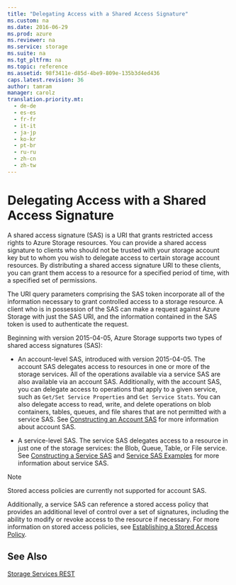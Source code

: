 ```yaml
---
title: "Delegating Access with a Shared Access Signature"
ms.custom: na
ms.date: 2016-06-29
ms.prod: azure
ms.reviewer: na
ms.service: storage
ms.suite: na
ms.tgt_pltfrm: na
ms.topic: reference
ms.assetid: 98f3411e-d85d-4be9-809e-135b3d4ed436
caps.latest.revision: 36
author: tamram
manager: carolz
translation.priority.mt: 
  - de-de
  - es-es
  - fr-fr
  - it-it
  - ja-jp
  - ko-kr
  - pt-br
  - ru-ru
  - zh-cn
  - zh-tw
---
```

# Delegating Access with a Shared Access Signature
A shared access signature (SAS) is a URI that grants restricted access rights to Azure Storage resources. You can provide a shared access signature to clients who should not be trusted with your storage account key but to whom you wish to delegate access to certain storage account resources. By distributing a shared access signature URI to these clients, you can grant them access to a resource for a specified period of time, with a specified set of permissions.  
  
 The URI query parameters comprising the SAS token incorporate all of the information necessary to grant controlled access to a storage resource. A client who is in possession of the SAS can make a request against Azure Storage with just the SAS URI, and the information contained in the SAS token is used to authenticate the request.  
  
 Beginning with version 2015-04-05, Azure Storage supports two types of shared access signatures (SAS):  
  
-   An account-level SAS, introduced with version 2015-04-05. The account SAS delegates access to resources in one or more of the storage services. All of the operations available via a service SAS are also available via an account SAS. Additionally, with the account SAS, you can delegate access to operations that apply to a given service, such as `Get/Set Service Properties` and `Get Service Stats`. You can also delegate access to read, write, and delete operations on blob containers, tables, queues, and file shares that are not permitted with a service SAS. See [Constructing an Account SAS](../StorageServicesREST/Constructing-an-Account-SAS.md) for more information about account SAS.  
  
-   A service-level SAS. The service SAS delegates access to a resource in just one of the storage services: the Blob, Queue, Table, or File service. See [Constructing a Service SAS](../StorageServicesREST/Constructing-a-Service-SAS.md) and [Service SAS Examples](../StorageServicesREST/Service-SAS-Examples.md) for more information about service SAS.  
  
> [!NOTE]
>  Stored access policies are currently not supported for account SAS.  
  
 Additionally, a service SAS can reference a stored access policy that provides an additional level of control over a set of signatures, including the ability to modify or revoke access to the resource if necessary. For more information on stored access policies, see [Establishing a Stored Access Policy](../StorageServicesREST/Establishing-a-Stored-Access-Policy.md).  
  
## See Also  
 [Storage Services REST](../StorageServicesREST/Azure-Storage-Services-REST-API-Reference.md)